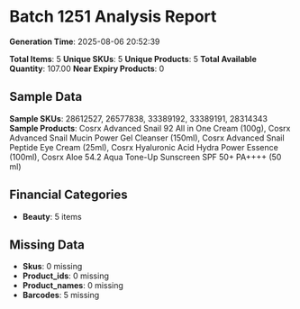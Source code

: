 # Batch 1251 Analysis Report

**Generation Time**: 2025-08-06 20:52:39

**Total Items**: 5
**Unique SKUs**: 5
**Unique Products**: 5
**Total Available Quantity**: 107.00
**Near Expiry Products**: 0

## Sample Data
**Sample SKUs**: 28612527, 26577838, 33389192, 33389191, 28314343
**Sample Products**: Cosrx Advanced Snail 92 All in One Cream (100g), Cosrx Advanced Snail Mucin Power Gel Cleanser (150ml), Cosrx Advanced Snail Peptide Eye Cream (25ml), Cosrx Hyaluronic Acid Hydra Power Essence (100ml), Cosrx Aloe 54.2 Aqua Tone-Up Sunscreen SPF 50+ PA++++ (50 ml)

## Financial Categories
- **Beauty**: 5 items

## Missing Data
- **Skus**: 0 missing
- **Product_ids**: 0 missing
- **Product_names**: 0 missing
- **Barcodes**: 5 missing
